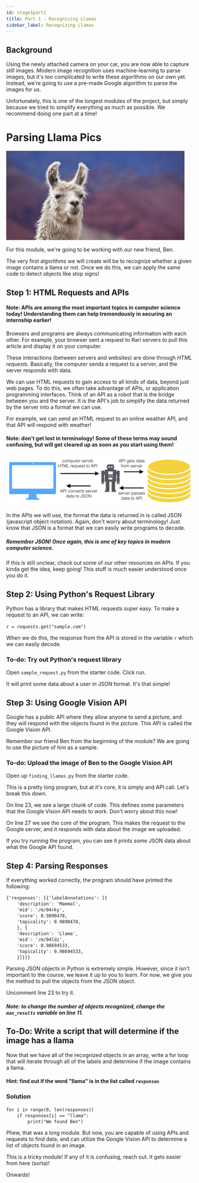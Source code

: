 ```yaml
---
id: stage1part1
title: Part 1 - Recognizing Llamas
sidebar_label: Recognizing Llamas
---
```


## Background
Using the newly attached camera on your car, you are now able to capture still images. Modern image recognition uses machine-learning to parse images, but it's too complicated to write these algorithms on our own yet. Instead, we're going to use a pre-made Google algorithm to parse the images for us.

Unfortunately, this is one of the longest modules of the project, but simply because we tried to simplify everything as much as possible. We recommend doing one part at a time!

# Parsing Llama Pics

![Llama time](./../../img/doc-images/stage-1/llama.jpg)

For this module, we're going to be working with our new friend, Ben.

The very first algorithms we will create will be to recognize whether a given image contains a llama or not. Once we do this, we can apply the same code to detect objects like stop signs!

## Step 1: HTML Requests and APIs

#### Note: APIs are among the most important topics in computer science today! Understanding them can help tremendously in securing an internship earlier!

Browsers and programs are always communicating information with each other. For example, your browser sent a request to Rari servers to pull this article and display it on your computer.

These interactions (between servers and websites) are done through *HTML requests*. Basically, the computer sends a request to a server, and the server responds with data.

We can use HTML requests to gain access to all kinds of data, beyond just web pages. To do this, we often take advantage of APIs, or application programming interfaces. Think of an API as a robot that is the bridge between you and the server. It is the API's job to simplify the data returned by the server into a format we can use.

For example, we can send an HTML request to an online weather API, and that API will respond with weather!

#### Note: don't get lost in terminology! Some of these terms may sound confusing, but will get cleared up as soon as you start using them!

![api](../../img/doc-images/stage-1/api.png)

In the APIs we will use, the format the data is returned in is called JSON (javascript object notation). Again, don't worry about terminology! Just know that JSON is a format that we can easily write programs to decode.

##### Remember JSON! Once again, this is one of key topics in modern computer science.

If this is still unclear, check out some of our other resources on APIs. If you kinda get the idea, keep going! This stuff is much easier understood once you do it.


## Step 2: Using Python's Request Library

Python has a library that makes HTML requests super easy. To make a request to an API, we can write:

`r = requests.get("sample.com")`

When we do this, the response from the API is stored in the variable `r` which we can easily decode.

### To-do: Try out Python's request library

Open `sample_request.py` from the starter code. Click run.

It will print some data about a user in JSON format. It's that simple!

## Step 3: Using Google Vision API

Google has a public API where they allow anyone to send a picture, and they will respond with the objects found in the picture. This API is called the Google Vision API.

Remember our friend Ben from the beginning of the module? We are going to use the picture of him as a sample. 

### To-do: Upload the image of Ben to the Google Vision API

Open up `finding_llamas.py` from the starter code.

This is a pretty long program, but at it's core, it is simply and API call. Let's break this down.

On line 23, we see a large chunk of code. This defines some parameters that the Google Vision API needs to work. Don't worry about this now!

On line 27 we see the core of the program. This makes the request to the Google server, and it responds with data about the image we uploaded.

If you try running the program, you can see it prints some JSON data about what the Google API found.


## Step 4: Parsing Responses

If everything worked correctly, the program should have printed the following:

```
{'responses': [{'labelAnnotations': [{
    'description': 'Mammal',
    'mid': '/m/04rky',
    'score': 0.9890478,
    'topicality': 0.9890478,
    }, {
    'description': 'Llama',
    'mid': '/m/04ldz',
    'score': 0.98694533,
    'topicality': 0.98694533,
    }]}]}
```

Parsing JSON objects in Python is extremely simple. However, since it isn't important to the course, we leave it up to you to learn. For now, we give you the method to pull the objects from the JSON object.

Uncomment line 23 to try it.

##### Note: to change the number of objects recognized, change the `max_results` variable on line 11.


## To-Do: Write a script that will determine if the image has a llama

Now that we have all of the recognized objects in an array, write a for loop that will iterate through all of the labels and determine if the image contains a llama.

#### Hint: find out if the word "llama" is in the list called `responses`

### Solution

```
for i in range(0, len(responses))
    if responses[i] == "llama":
        print("We found Ben")
```

Phew, that was a long module. But now, you are capable of using APIs and requests to find data, and can utilize the Google Vision API to determine a list of objects found in an image. 

This is a tricky module! If any of it is confusing, reach out. It gets easier from here (sorta)!

Onwards!